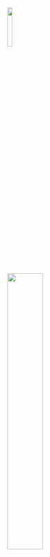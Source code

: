 ### <img src="https://github.com/luigilodi/luigilodi/assets/28441957/e7b4729f-1a75-4bf7-8220-8a9b3681071b" width="15%" >

<div>

  <img src="https://github.com/luigilodi/luigilodi/assets/28441957/87244b4a-a2eb-4eea-a2d2-4d526257a7f1" width="40%" >
</div>
